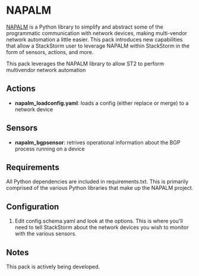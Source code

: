 # NAPALM

[NAPALM](https://github.com/napalm-automation) is a Python library to simplify and abstract some of the programmatic communication with network devices, making multi-vendor network automation a little easier. This pack introduces new capabilities that allow a StackStorm user to leverage NAPALM within StackStorm in the form of sensors, actions, and more.

This pack leverages the NAPALM library to allow ST2 to perform multivendor network automation

## Actions

- **napalm_loadconfig.yaml**: loads a config (either replace or merge) to a network device

## Sensors

- **napalm_bgpsensor**: retrives operational information about the BGP process running on a device

## Requirements

All Python dependencies are included in requirements.txt. This is primarily comprised of the various Python libraries that make up the NAPALM project.

## Configuration

1. Edit config.schema.yaml and look at the options. This is where you'll need to tell StackStorm about the network devices you wish to monitor with the various sensors.

## Notes

This pack is actively being developed.
